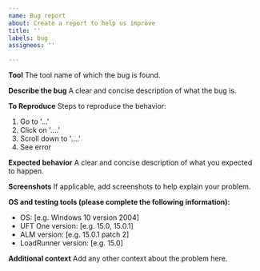 ```yaml
---
name: Bug report
about: Create a report to help us improve
title: ''
labels: bug
assignees: ''

---
```


**Tool**
The tool name of which the bug is found.

**Describe the bug**
A clear and concise description of what the bug is.

**To Reproduce**
Steps to reproduce the behavior:
1. Go to '...'
2. Click on '....'
3. Scroll down to '....'
4. See error

**Expected behavior**
A clear and concise description of what you expected to happen.

**Screenshots**
If applicable, add screenshots to help explain your problem.

**OS and testing tools (please complete the following information):**
 - OS: [e.g. Windows 10 version 2004]
 - UFT One version: [e.g. 15.0, 15.0.1]
 - ALM version: [e.g. 15.0.1 patch 2]
 - LoadRunner version: [e.g. 15.0]

**Additional context**
Add any other context about the problem here.
